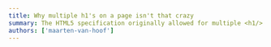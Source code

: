 ```yaml
---
title: Why multiple h1's on a page isn't that crazy
summary: The HTML5 specification originally allowed for multiple <h1/> but browser vender thought otherwise.
authors: ['maarten-van-hoof']
---
```

